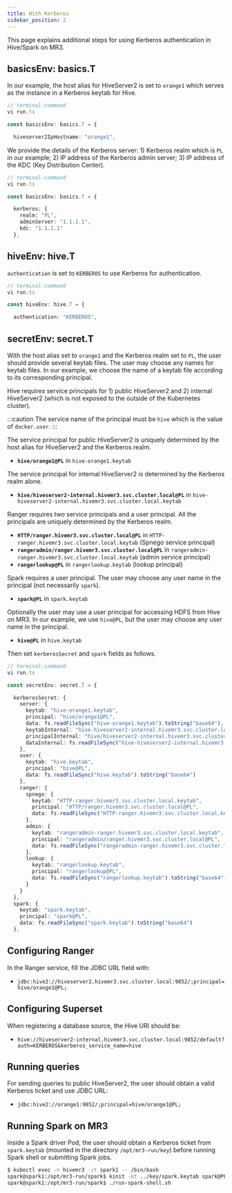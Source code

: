 ```yaml
---
title: With Kerberos
sidebar_position: 2
---
```


This page explains additional steps for using Kerberos authentication in Hive/Spark on MR3.

## basicsEnv: basics.T

In our example,
the host alias for HiveServer2 is set to `orange1`
which serves as the instance in a Kerberos keytab for Hive.

```typescript
// terminal-command
vi run.ts

const basicsEnv: basics.T = {

  hiveserver2IpHostname: "orange1",
```

We provide the details of the Kerberos server: 1) Kerberos realm which is `PL` in our example;
2) IP address of the Kerberos admin server;
3) IP address of the KDC (Key Distribution Center).

```typescript
// terminal-command
vi run.ts

const basicsEnv: basics.T = {

  kerberos: {                                                                           
    realm: "PL",                                                                        
    adminServer: "1.1.1.1",                                                             
    kdc: "1.1.1.1"                                                                      
  },                                  
```

## hiveEnv: hive.T

`authentication` is set to `KERBEROS` to use Kerberos for authentication.

```typescript
// terminal-command
vi run.ts

const hiveEnv: hive.T = {

  authentication: "KERBEROS",                                                           
```

## secretEnv: secret.T

With the host alias set to `orange1` and the Kerberos realm set to `PL`,
the user should provide several keytab files.
The user may choose any names for keytab files.
In our example,
we choose the name of a keytab file according to its corresponding principal.

Hive requires service principals for 1) public HiveServer2 and 2) internal HiveServer2 (which is not exposed to the outside of the Kubernetes cluster).

:::caution
The service name of the principal must be `hive` which is the value of `docker.user`.
:::

The service principal for public HiveServer2 is uniquely determined by the host alias for HiveServer2 and the Kerberos realm.

* **`hive/orange1@PL`** in `hive-orange1.keytab`

The service principal for internal HiveServer2 is determined by the Kerberos realm alone.

* **`hive/hiveserver2-internal.hivemr3.svc.cluster.local@PL`**
in `hive-hiveserver2-internal.hivemr3.svc.cluster.local.keytab`

Ranger requires two service principals and a user principal.
All the principals are uniquely determined by the Kerberos realm.

* **`HTTP/ranger.hivemr3.svc.cluster.local@PL`**
in `HTTP-ranger.hivemr3.svc.cluster.local.keytab`
(Spnego service principal)
* **`rangeradmin/ranger.hivemr3.svc.cluster.local@PL`**
in `rangeradmin-ranger.hivemr3.svc.cluster.local.keytab`
(admin service principal)
* **`rangerlookup@PL`** in `rangerlookup.keytab` (lookup principal)

Spark requires a user principal.
The user may choose any user name in the principal (not necessarily `spark`).

* **`spark@PL`** in `spark.keytab`

Optionally the user may use a user principal for accessing HDFS
from Hive on MR3.
In our example, we use `hive@PL`, but
the user may choose any user name in the principal.

* **`hive@PL`** in `hive.keytab`

Then set `kerberosSecret` and `spark` fields as follows.

```typescript
// terminal-command
vi run.ts

const secretEnv: secret.T = {

  kerberosSecret: {
    server: {
      keytab: "hive-orange1.keytab",
      principal: "hive/orange1@PL",
      data: fs.readFileSync("hive-orange1.keytab").toString("base64"),
      keytabInternal: "hive-hiveserver2-internal.hivemr3.svc.cluster.local.keytab",
      principalInternal: "hive/hiveserver2-internal.hivemr3.svc.cluster.local@PL",
      dataInternal: fs.readFileSync("hive-hiveserver2-internal.hivemr3.svc.cluster.local.keytab").toString("base64")
    },
    user: {
      keytab: "hive.keytab",
      principal: "hive@PL",
      data: fs.readFileSync("hive.keytab").toString("base64")
    },
    ranger: {
      spnego: {
        keytab: "HTTP-ranger.hivemr3.svc.cluster.local.keytab",
        principal: "HTTP/ranger.hivemr3.svc.cluster.local@PL",
        data: fs.readFileSync("HTTP-ranger.hivemr3.svc.cluster.local.keytab").toString("base64")
      },
      admin: {
        keytab: "rangeradmin-ranger.hivemr3.svc.cluster.local.keytab",
        principal: "rangeradmin/ranger.hivemr3.svc.cluster.local@PL",
        data: fs.readFileSync("rangeradmin-ranger.hivemr3.svc.cluster.local.keytab").toString("base64")
      },
      lookup: {
        keytab: "rangerlookup.keytab",
        principal: "rangerlookup@PL",
        data: fs.readFileSync("rangerlookup.keytab").toString("base64")
      }
    }
  },
  spark: {
    keytab: "spark.keytab",
    principal: "spark@PL",
    data: fs.readFileSync("spark.keytab").toString("base64")
  },
```

## Configuring Ranger

In the Ranger service, fill the JDBC URL field with:

* `jdbc:hive2://hiveserver2.hivemr3.svc.cluster.local:9852/;principal=hive/orange1@PL;`

## Configuring Superset

When registering a database source,
the Hive URI should be:

* `hive://hiveserver2-internal.hivemr3.svc.cluster.local:9852/default?auth=KERBEROS&kerberos_service_name=hive`

## Running queries

For sending queries to public HiveServer2,
the user should obtain a valid Kerberos ticket
and use JDBC URL:

* `jdbc:hive2://orange1:9852/;principal=hive/orange1@PL;`

## Running Spark on MR3

Inside a Spark driver Pod,
the user should obtain a Kerberos ticket from `spark.keytab`
(mounted in the directory `/opt/mr3-run/key`)
before running Spark shell or submitting Spark jobs.
```sh
$ kubectl exec -n hivemr3 -it spark1 -- /bin/bash
spark@spark1:/opt/mr3-run/spark$ kinit -kt ../key/spark.keytab spark@PL
spark@spark1:/opt/mr3-run/spark$ ./run-spark-shell.sh 
```


